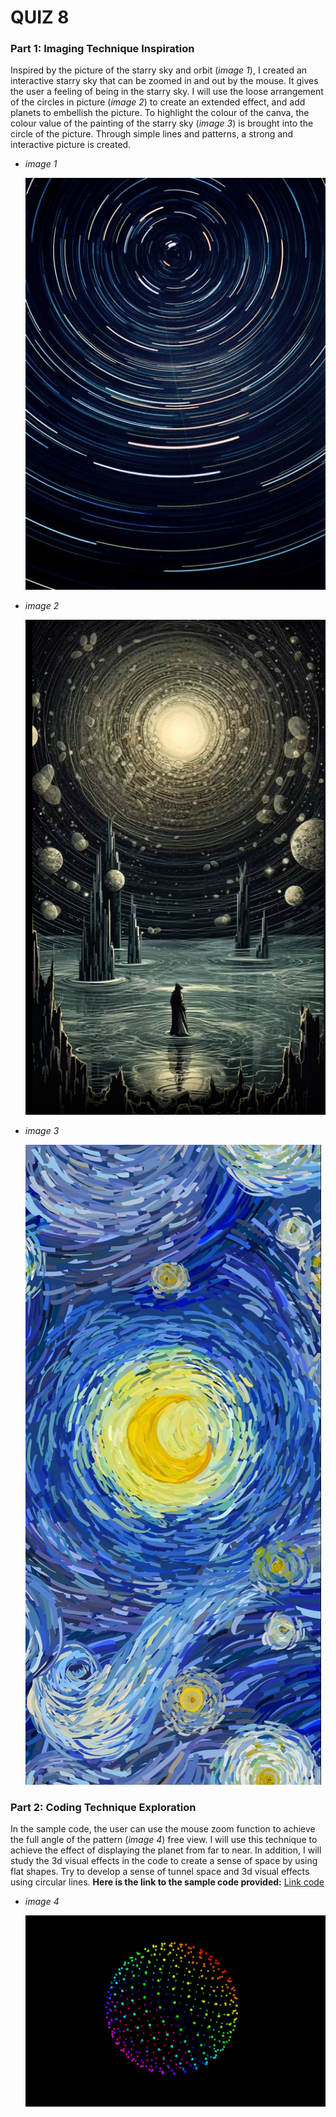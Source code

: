 # QUIZ 8
### Part 1: Imaging Technique Inspiration
Inspired by the picture of the starry sky and orbit (*image 1*), I created an interactive starry sky that can be zoomed in and out by the mouse. It gives the user a feeling of being in the starry sky. I will use the loose arrangement of the circles in picture (*image 2*) to create an extended effect, and add planets to embellish the picture. To highlight the colour of the canva, the colour value of the painting of the starry sky (*image 3*) is brought into the circle of the picture. Through simple lines and patterns, a strong and interactive picture is created. 

 - *image 1*
  
   ![a image of orbit](readmeImages/image1.jpg) 

 - *image 2*
  
   ![a image of starry sky](readmeImages/image2.png)

 - *image 3*
  
   ![a image of Van Gogh's Starry Night](readmeImages/image3.jpg)


### Part 2: Coding Technique Exploration
  
In the sample code, the user can use the mouse zoom function to achieve the full angle of the pattern (*image 4*) free view. I will use this technique to achieve the effect of displaying the planet from far to near. In addition, I will study the 3d visual effects in the code to create a sense of space by using flat shapes. Try to develop a sense of tunnel space and 3d visual effects using circular lines. **Here is the link to the sample code provided:**
[Link code](https://editor.p5js.org/jcponce/sketches/vqhwg6lex)

- *image 4*
  
   ![a image of Van Gogh's Starry Night](readmeImages/image4.png)



 
